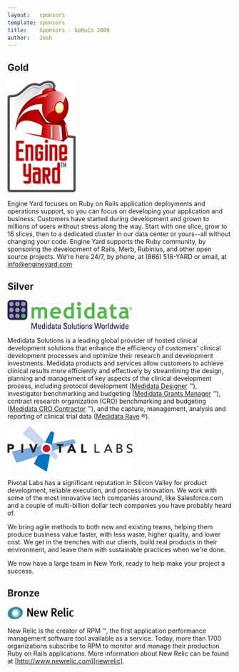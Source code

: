 ```yaml
---
layout:   sponsors
template: sponsors
title:    Sponsors - GoRuCo 2009
author:   Josh
---
```


## Gold

[![Engine Yard](/images/sponsors/engineyard.png)][engineyard]

Engine Yard focuses on Ruby on Rails application deployments and operations support, so
you can focus on developing your application and business. Customers have started during
development and grown to millions of users without stress along the way. Start with one
slice, grow to 16 slices, then to a dedicated cluster in our data center or yours--all
without changing your code. Engine Yard supports the Ruby community, by sponsoring the
development of Rails, Merb, Rubinius, and other open source projects. We're here 24/7,
by phone, at (866) 518-YARD or email, at [info@engineyard.com](mailto://info@engineyard.com)

[engineyard]: http://www.engineyard.com

## Silver

[![Medidata Solutions](/images/sponsors/medidata.png)][medidata]

Medidata Solutions is a leading global provider of hosted clinical development solutions
that enhance the efficiency of customers' clinical development processes and optimize
their research and development investments. Medidata products and services allow customers
to achieve clinical results more efficiently and effectively by streamlining the design,
planning and management of key aspects of the clinical development process, including
protocol development ([Medidata Designer][medidata-designer] &trade;), investigator
benchmarking and budgeting ([Medidata Grants Manager][medidata-grants-manager] &trade;),
contract research organization (CRO) benchmarking and budgeting
([Medidata CRO Contractor][medidata-contractor] &trade;), and the capture, management,
analysis and reporting of clinical trial data ([Medidata Rave][medidata-rave] &reg;).

[medidata]:                 http://www.mdsol.com
[medidata-designer]:        http://www.mdsol.com/products/designer.htm
[medidata-grants-manager]:  http://www.mdsol.com/products/grants_manager.htm
[medidata-contractor]:      http://www.mdsol.com/products/cro_contractor.htm
[medidata-rave]:            http://www.mdsol.com/products/rave_overview.htm

[![Pivotal Labs](/images/sponsors/pivotal.png)][medidata]

Pivotal Labs has a significant reputation in Silicon Valley for
product development, reliable execution, and process innovation. We
work with some of the most innovative tech companies around, like
Salesforce.com and a couple of multi-billion dollar tech companies you
have probably heard of.

We bring agile methods to both new and existing teams, helping them
produce business value faster, with less waste, higher quality, and
lower cost. We get in the trenches with our clients, build real
products in their environment, and leave them with sustainable
practices when we're done.

We now have a large team in New York, ready to help make your project
a success.

[pivotal]: http://www.pivotallabs.com

## Bronze

[![New Relic](/images/sponsors/newrelic.png)][newrelic]

New Relic is the creator of RPM &trade;, the first application performance management
software tool available as a service. Today, more than 1700 organizations subscribe to
RPM to monitor and manage their production Ruby on Rails applications. More information
about New Relic can be found at [http://www.newrelic.com][newrelic].

[newrelic]: http://www.newrelic.com